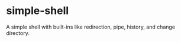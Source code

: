 # simple-shell
A simple shell with built-ins like redirection, pipe, history, and change directory.
